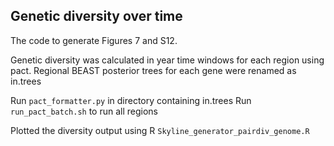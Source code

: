 ## Genetic diversity over time
The code to generate Figures 7 and S12.

Genetic diversity was calculated in year time windows for each region using pact. Regional BEAST posterior trees for each gene were renamed as in.trees

Run `pact_formatter.py` in directory containing in.trees
Run `run_pact_batch.sh` to run all regions

Plotted the diversity output using R
`Skyline_generator_pairdiv_genome.R`
